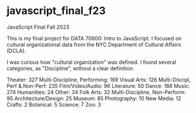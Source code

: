# javascript_final_f23
 JavaScript Final Fall 2023

This is my final project for DATA 70600: Intro to JavaScript. I focused on cultural organizational data from the NYC Department of Cultural Affairs (DCLA).

I was curious how "cultural organization" was defined. I found several categories, as "Discipline", without a clear definition.

Theater: 327
Multi-Discipline, Performing: 169
Visual Arts: 126
Multi-Discipl, Perf & Non-Perf: 235
Film/Video/Audio: 96
Literature: 50
Dance: 188
Music: 274
Humanities: 24
Other: 34
Folk Arts: 32
Multi-Discipline, Non-Perform: 95
Architecture/Design: 25
Museum: 85
Photography: 10
New Media: 12
Crafts: 2
Botanical: 5
Science: 7
Zoo: 3
